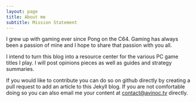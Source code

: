 ```yaml
---
layout: page
title: About me
subtitle: Mission Statement
---
```


I grew up with gaming ever since Pong on the C64. Gaming has always been a passion of mine and I hope to share that passion with you all.

I intend to turn this blog into a resource center for the various PC game titles I play. I will post opinions pieces as well as guides and strategy summaries.

If you would like to contribute you can do so on github directly by creating a pull request to add an article to this Jekyll blog. If you are not comfortable doing so you can also email me your content at contact@avinoc.tv directly.
